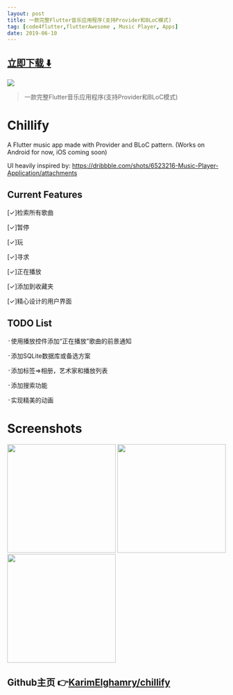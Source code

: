 ```yaml
---
layout: post
title: 一款完整Flutter音乐应用程序(支持Provider和BLoC模式)
tag: [code4flutter,flutterAwesome , Music Player, Apps]
date: 2019-06-10
---
```


 


## [立即下载 ️⬇️ ](https://codeload.github.com/KarimElghamry/chillify/zip/master) 


 
![](https://flutterawesome.com/content/images/2019/06/chillify.jpg)
 
>
> 一款完整Flutter音乐应用程序(支持Provider和BLoC模式)
>

 
# Chillify

A Flutter music app made with Provider and BLoC pattern. (Works on Android for now, iOS coming soon)

UI heavily inspired by: https://dribbble.com/shots/6523216-Music-Player-Application/attachments

## Current Features
[✓]检索所有歌曲

[✓]暂停

[✓]玩

[✓]寻求

[✓]正在播放

[✓]添加到收藏夹

[✓]精心设计的用户界面


## TODO List

᛫使用播放控件添加“正在播放”歌曲的前景通知

᛫添加SQLite数据库或备选方案

᛫添加标签=>相册，艺术家和播放列表

᛫添加搜索功能

᛫实现精美的动画


# Screenshots


<img src="http://github.com/KarimElghamry/chillify/blob/develop/first_screen.png?raw=true" width="250"/> <img src="https://github.com/KarimElghamry/chillify/blob/develop/second_screen.png?raw=true" width="250"/> <img src="https://github.com/KarimElghamry/chillify/blob/develop/third_screen.png?raw=true" width="250"/>

## Github主页 👉[KarimElghamry/chillify](http://github.com/KarimElghamry/chillify)